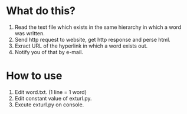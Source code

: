 # What do this?
1. Read the text file which exists in the same hierarchy in which a word was written.
2. Send http request to website, get http response and perse html.
3. Exract URL of the hyperlink in which a word exists out.
4. Notify you of that by e-mail.

# How to use
1. Edit word.txt. (1 line = 1 word)
2. Edit constant value of exturl.py.
3. Excute exturl.py on console.
